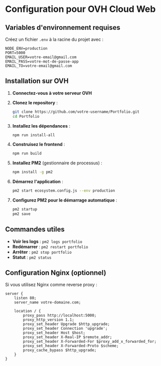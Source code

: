 # Configuration pour OVH Cloud Web

## Variables d'environnement requises
Créez un fichier `.env` à la racine du projet avec :

```env
NODE_ENV=production
PORT=5000
EMAIL_USER=votre-email@gmail.com
EMAIL_PASS=votre-mot-de-passe-app
EMAIL_TO=votre-email@gmail.com
```

## Installation sur OVH

1. **Connectez-vous à votre serveur OVH**
2. **Clonez le repository** :
   ```bash
   git clone https://github.com/votre-username/Portfolio.git
   cd Portfolio
   ```

3. **Installez les dépendances** :
   ```bash
   npm run install-all
   ```

4. **Construisez le frontend** :
   ```bash
   npm run build
   ```

5. **Installez PM2** (gestionnaire de processus) :
   ```bash
   npm install -g pm2
   ```

6. **Démarrez l'application** :
   ```bash
   pm2 start ecosystem.config.js --env production
   ```

7. **Configurez PM2 pour le démarrage automatique** :
   ```bash
   pm2 startup
   pm2 save
   ```

## Commandes utiles

- **Voir les logs** : `pm2 logs portfolio`
- **Redémarrer** : `pm2 restart portfolio`
- **Arrêter** : `pm2 stop portfolio`
- **Statut** : `pm2 status`

## Configuration Nginx (optionnel)

Si vous utilisez Nginx comme reverse proxy :

```nginx
server {
    listen 80;
    server_name votre-domaine.com;

    location / {
        proxy_pass http://localhost:5000;
        proxy_http_version 1.1;
        proxy_set_header Upgrade $http_upgrade;
        proxy_set_header Connection 'upgrade';
        proxy_set_header Host $host;
        proxy_set_header X-Real-IP $remote_addr;
        proxy_set_header X-Forwarded-For $proxy_add_x_forwarded_for;
        proxy_set_header X-Forwarded-Proto $scheme;
        proxy_cache_bypass $http_upgrade;
    }
}
```
